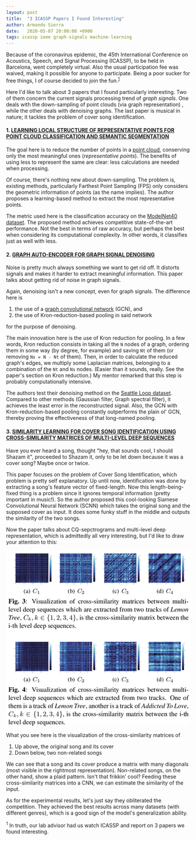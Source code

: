 ```yaml
---
layout: post
title:  "3 ICASSP Papers I Found Interesting"
author: Armando Sierra
date:   2020-05-07 20:00:00 +0900
tags: icassp ieee graph-signals machine-learning
---
```


Because of the coronavirus epidemic,
the 45th International Conference on Acoustics,
Speech, and Signal Processing (ICASSP), to be held in Barcelona, 
went completely virtual. Also the usual participation fee was waived, 
making it possible for anyone to participate. 
Being a poor sucker for free things, I of course decided to 
join the fun.<sup>[1](#myfootnote1)</sup>

Here I'd like to talk about 3 papers that I found particularly interesting.
Two of them concern the current signals processing trend of *graph signals*.
One deals with the down-sampling of point clouds (via graph representation)
, while the other deals with denoising graphs.
The last paper is musical in nature;
it tackles the problem of cover song identification.

#### 1. [LEARNING LOCAL STRUCTURE OF REPRESENTATIVE POINTS FOR POINT CLOUD CLASSIFICATION AND SEMANTIC SEGMENTATION](https://ieeexplore.ieee.org/document/9054174)
The goal here is to reduce the number of points in a
[point cloud](https://en.wikipedia.org/wiki/Point_cloud), 
conserving only the most meaningful ones (*representative points*).
The benefits of using less to represent the same are clear:
less calculations are needed when processing.

Of course, there's nothing new about down-sampling.
The problem is, existing methods, particularly Farthest Point Sampling
(FPS) only considers the geometric information of points (as the name
implies). The author proposes a learning-based method to
extract the most representative points. 

The metric used here is the
classification accuracy on the 
[ModelNet40 dataset](https://modelnet.cs.princeton.edu/).
The proposed method achieves competitive state-of-the-art performance.
Not the best in terms of raw accuracy, but perhaps the best 
when considering its computational complexity.
In other words, it classifies just as well with less.


#### 2. [GRAPH AUTO-ENCODER FOR GRAPH SIGNAL DENOISING](https://ieeexplore.ieee.org/document/9053623)
Noise is pretty much always something we want to get rid off.
It distorts signals and makes it harder to extract meaningful information.
This paper talks about getting rid of noise in graph signals.

Again, denoising isn't a new concept, even for graph signals.
The difference here is 
1. the use of a 
[graph convolutional network](https://arxiv.org/abs/1609.02907) 
(GCN), and
2. the use of Kron-reduction-based pooling in said network

for the purpose of denoising.

The main innovation here is the use of Kron reduction for pooling.
In a few words, Kron reduction consists in taking all the `N` nodes of a 
graph, ordering them in some way (by degree, for example) and saving 
`Nt` of them (or removing `Ns = N - Nt` of them). Then, in order to
calculate the reduced graph's edges, we multiply some Laplacian matrices,
belonging to a combination of the `Nt` and `Ns` nodes. (Easier than it
sounds, really. See the paper's section on Kron reduction.)
My mentor remarked that this step is probably computationally intensive.

The authors test their denoising method on the 
[Seattle Loop dataset](https://github.com/zhiyongc/Seattle-Loop-Data).
Compared to other methods (Gaussian filter, Graph spectral filter), 
it achieves the least error in the reconstructed signal. 
Also, the GCN with Kron-reduction-based pooling constantly outperforms the 
plain ol' GCN, thereby proving the effectiveness of that long-named pooling.

#### 3. [SIMILARITY LEARNING FOR COVER SONG IDENTIFICATION USING CROSS-SIMILARITY MATRICES OF MULTI-LEVEL DEEP SEQUENCES](https://ieeexplore.ieee.org/document/9053257)
Have you ever heard a song, 
thought "hey, that sounds cool, I should Shazam it", 
proceeded to Shazam it, only to be let down because it was a cover song?
Maybe once or twice.

This paper focuses on the problem of Cover Song Identification, which
problem is pretty self explanatory.
Up until now, identification was done by extracting a song's
feature vector of fixed-length. Now this length-being-fixed thing is a 
problem since it ignores temporal information (pretty important
in music!). So the author proposed this cool-looking Siamese 
Convolutional Neural Network (SCNN) which takes the original song and 
the supposed cover as input. It does some funky stuff in the middle
and outputs the similarity of the two songs.

Now the paper talks about CQ-sepctrograms and multi-level 
deep representation, which is admittedly all very interesting,
but I'd like to draw your attention to this:

<p align="center">
  <img src="/assets/icassp2020-cross-similarity-matrix.jpg" alt="icassp2020-cross-similarity-matrix"/>
</p>

What you see here is the visualization of the cross-similarity matrices
of 
1. Up above, the original song and its cover
2. Down below, two non-related songs

We can see that a song and its cover produce a matrix with
many diagonals (most visible in the rightmost representation).
Non-related songs, on the other hand, show a plaid pattern.
Isn't that frikkin' cool? 
Feeding these cross-similarity matrices into a CNN, 
we can estimate the similarity of the input.

As for the experimental results,
let's just say they obliterated the competition. 
They achieved the best results across many datasets (with different genres),
which is a good sign of the model's generalization ability.

<sup><a name="myfootnote1">1</a></sup> In truth, our lab advisor had us watch ICASSP 
and report on 3 papers we found interesting. 
